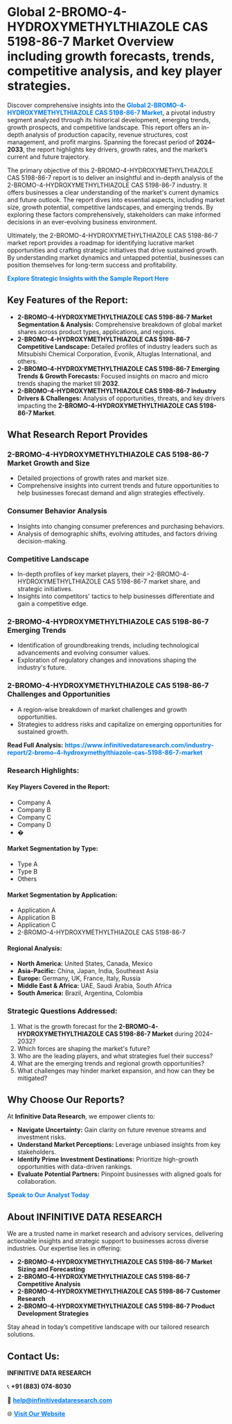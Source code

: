 <h1>Global 2-BROMO-4-HYDROXYMETHYLTHIAZOLE CAS 5198-86-7 Market Overview including growth forecasts, trends, competitive analysis, and key player strategies.</h1>
<p>
Discover comprehensive insights into the 
<a href="https://www.infinitivedataresearch.com/industry-report/2-bromo-4-hydroxymethylthiazole-cas-5198-86-7-market" rel="dofollow" style="color: #007BFF; text-decoration: none;"><strong>Global 2-BROMO-4-HYDROXYMETHYLTHIAZOLE CAS 5198-86-7 Market</strong></a>, a pivotal industry segment analyzed through its historical development, emerging trends, growth prospects, and competitive landscape. This report offers an in-depth analysis of production capacity, revenue structures, cost management, and profit margins. Spanning the forecast period of <strong>2024–2033</strong>, the report highlights key drivers, growth rates, and the market’s current and future trajectory.
</p>
<p>
The primary objective of this 2-BROMO-4-HYDROXYMETHYLTHIAZOLE CAS 5198-86-7 report is to deliver an insightful and in-depth analysis of the 2-BROMO-4-HYDROXYMETHYLTHIAZOLE CAS 5198-86-7 industry. It offers businesses a clear understanding of the market's current dynamics and future outlook. The report dives into essential aspects, including market size, growth potential, competitive landscapes, and emerging trends. By exploring these factors comprehensively, stakeholders can make informed decisions in an ever-evolving business environment.
</p>
<p>
Ultimately, the 2-BROMO-4-HYDROXYMETHYLTHIAZOLE CAS 5198-86-7 market report provides a roadmap for identifying lucrative market opportunities and crafting strategic initiatives that drive sustained growth. By understanding market dynamics and untapped potential, businesses can position themselves for long-term success and profitability.
</p>
<p>
<a href="https://www.infinitivedataresearch.com/request-sample/reportId=112183" style="color: #007BFF; text-decoration: none;"><strong>Explore Strategic Insights with the Sample Report Here</strong></a>
</p>

<h2>Key Features of the Report:</h2>
<ul>
<li><strong>2-BROMO-4-HYDROXYMETHYLTHIAZOLE CAS 5198-86-7 Market Segmentation & Analysis:</strong> Comprehensive breakdown of global market shares across product types, applications, and regions.</li>
<li><strong>2-BROMO-4-HYDROXYMETHYLTHIAZOLE CAS 5198-86-7 Competitive Landscape:</strong> Detailed profiles of industry leaders such as Mitsubishi Chemical Corporation, Evonik, Altuglas International, and others.</li>
<li><strong>2-BROMO-4-HYDROXYMETHYLTHIAZOLE CAS 5198-86-7 Emerging Trends & Growth Forecasts:</strong> Focused insights on macro and micro trends shaping the market till <strong>2032</strong>.</li>
<li><strong>2-BROMO-4-HYDROXYMETHYLTHIAZOLE CAS 5198-86-7 Industry Drivers & Challenges:</strong> Analysis of opportunities, threats, and key drivers impacting the <strong>2-BROMO-4-HYDROXYMETHYLTHIAZOLE CAS 5198-86-7 Market</strong>.</li>
</ul>

<h2>What Research Report Provides</h2>
<h3>2-BROMO-4-HYDROXYMETHYLTHIAZOLE CAS 5198-86-7 Market Growth and Size</h3>
<ul>
<li>Detailed projections of growth rates and market size.</li>
<li>Comprehensive insights into current trends and future opportunities to help businesses forecast demand and align strategies effectively.</li>
</ul>

<h3>Consumer Behavior Analysis</h3>
<ul>
<li>Insights into changing consumer preferences and purchasing behaviors.</li>
<li>Analysis of demographic shifts, evolving attitudes, and factors driving decision-making.</li>
</ul>

<h3>Competitive Landscape</h3>
<ul>
<li>In-depth profiles of key market players, their >2-BROMO-4-HYDROXYMETHYLTHIAZOLE CAS 5198-86-7 market share, and strategic initiatives.</li>
<li>Insights into competitors' tactics to help businesses differentiate and gain a competitive edge.</li>
</ul>

<h3>2-BROMO-4-HYDROXYMETHYLTHIAZOLE CAS 5198-86-7 Emerging Trends</h3>
<ul>
<li>Identification of groundbreaking trends, including technological advancements and evolving consumer values.</li>
<li>Exploration of regulatory changes and innovations shaping the industry's future.</li>
</ul>

<h3>2-BROMO-4-HYDROXYMETHYLTHIAZOLE CAS 5198-86-7 Challenges and Opportunities</h3>
<ul>
<li>A region-wise breakdown of market challenges and growth opportunities.</li>
<li>Strategies to address risks and capitalize on emerging opportunities for sustained growth.</li>
</ul>
<p><strong>Read Full Analysis:</strong> <a href="https://www.infinitivedataresearch.com/industry-report/2-bromo-4-hydroxymethylthiazole-cas-5198-86-7-market" rel="dofollow" style="color: #007BFF; text-decoration: none;"><strong>https://www.infinitivedataresearch.com/industry-report/2-bromo-4-hydroxymethylthiazole-cas-5198-86-7-market</strong></a></p>
<h3>Research Highlights:</h3>
<h4>Key Players Covered in the Report:</h4>
<ul><li>Company A</li><li>Company B</li><li>Company C</li><li>Company D</li><li>�</li></ul>
<h4>Market Segmentation by Type:</h4>
<ul><li>Type A</li><li>Type B</li><li>Others</li></ul>
<h4>Market Segmentation by Application:</h4>
<ul><li>Application A</li><li>Application B</li><li>Application C</li><li>2-BROMO-4-HYDROXYMETHYLTHIAZOLE CAS 5198-86-7</li></ul>

<h4>Regional Analysis:</h4>
<ul>
<li><strong>North America:</strong> United States, Canada, Mexico</li>
<li><strong>Asia-Pacific:</strong> China, Japan, India, Southeast Asia</li>
<li><strong>Europe:</strong> Germany, UK, France, Italy, Russia</li>
<li><strong>Middle East & Africa:</strong> UAE, Saudi Arabia, South Africa</li>
<li><strong>South America:</strong> Brazil, Argentina, Colombia</li>
</ul>

<h3>Strategic Questions Addressed:</h3>
<ol>
<li>What is the growth forecast for the <strong>2-BROMO-4-HYDROXYMETHYLTHIAZOLE CAS 5198-86-7 Market</strong> during 2024–2032?</li>
<li>Which forces are shaping the market's future?</li>
<li>Who are the leading players, and what strategies fuel their success?</li>
<li>What are the emerging trends and regional growth opportunities?</li>
<li>What challenges may hinder market expansion, and how can they be mitigated?</li>
</ol>

<h2>Why Choose Our Reports?</h2>
<p>At <strong>Infinitive Data Research</strong>, we empower clients to:</p>
<ul>
<li><strong>Navigate Uncertainty:</strong> Gain clarity on future revenue streams and investment risks.</li>
<li><strong>Understand Market Perceptions:</strong> Leverage unbiased insights from key stakeholders.</li>
<li><strong>Identify Prime Investment Destinations:</strong> Prioritize high-growth opportunities with data-driven rankings.</li>
<li><strong>Evaluate Potential Partners:</strong> Pinpoint businesses with aligned goals for collaboration.</li>
</ul>
<p><a href="https://www.infinitivedataresearch.com/industry-report/2-bromo-4-hydroxymethylthiazole-cas-5198-86-7-market" rel="dofollow" style="color: #007BFF; text-decoration: none;"><strong>Speak to Our Analyst Today</strong></a></p>

<h2>About INFINITIVE DATA RESEARCH</h2>
<p>We are a trusted name in market research and advisory services, delivering actionable insights and strategic support to businesses across diverse industries. Our expertise lies in offering:</p>
<ul>
<li><strong>2-BROMO-4-HYDROXYMETHYLTHIAZOLE CAS 5198-86-7 Market Sizing and Forecasting</strong></li>
<li><strong>2-BROMO-4-HYDROXYMETHYLTHIAZOLE CAS 5198-86-7 Competitive Analysis</strong></li>
<li><strong>2-BROMO-4-HYDROXYMETHYLTHIAZOLE CAS 5198-86-7 Customer Research</strong></li>
<li><strong>2-BROMO-4-HYDROXYMETHYLTHIAZOLE CAS 5198-86-7 Product Development Strategies</strong></li>
</ul>
<p>Stay ahead in today’s competitive landscape with our tailored research solutions.</p>

<h2>Contact Us:</h2>
<p><strong>INFINITIVE DATA RESEARCH</strong></p>
<p>📞 <strong>+91 (883) 074-8030</strong></p>
<p>📧 <strong><a href="mailto:help@infinitivedataresearch.com" style="color: #007BFF;">help@infinitivedataresearch.com</a></strong></p>
<p>🌐 <strong><a href="https://www.infinitivedataresearch.com" rel="dofollow" style="color: #007BFF;">Visit Our Website</a></strong></p>